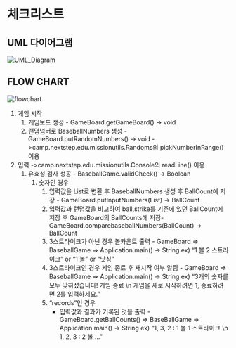 # 체크리스트

## UML 다이어그램
![UML_Diagram](https://user-images.githubusercontent.com/92911823/199688753-3951108b-dbe1-4e94-86f4-456e545d3bcf.jpg)
## FLOW CHART
![flowchart](https://user-images.githubusercontent.com/92911823/199688763-8738bed9-18c4-4557-93e5-31ce57c84d22.jpg)
1. 게임 시작
   1. 게임보드 생성 - GameBoard.getGameBoard() -> void
   2. 랜덤넘버로 BaseballNumbers 생성 - GameBoard.putRandomNumbers() -> void ->camp.nextstep.edu.missionutils.Randoms의 pickNumberInRange() 이용
2. 입력 ->camp.nextstep.edu.missionutils.Console의 readLine() 이용
   1. 유효성 검사 성공 - BaseballGame.validCheck() -> Boolean
      1. 숫자인 경우
         1. 입력값을 List로 변환 후 BaseballNumbers 생성 후 BallCount에 저장 - GameBoard.putInputNumbers(List) -> BallCount
         2. 입력값과 랜덤값을 비교하여 ball,strike를 기존에 있던 BallCount에 저장 후 GameBoard의 BallCounts에 저장- GameBoard.comparebaseballNumbers(BallCount) -> BallCount
         3. 3스트라이크가 아닌 경우 볼카운트 출력 - GameBoard => BaseballGame => Application.main() -> String ex) “1 볼 2 스트라이크” or “1 볼” or “낫싱”
         4. 3스트라이크인 경우 게임 종료 후 재시작 여부 알림 - GameBoard => BaseballGame => Application.main() -> String ex) “3개의 숫자를 모두 맞히셨습니다! 게임 종료 \n 게임을 새로 시작하려면 1, 종료하려면 2를 입력하세요.”
         5. “records”인 경우
            - 입력값과 결과가 기록된 것을 출력 - GameBoard.getBallCounts() => BaseBallGame => Application.main() -> String ex) “1, 3, 2 : 1 볼 1 스트라이크 \n 1, 2, 3 : 2 볼 ...”